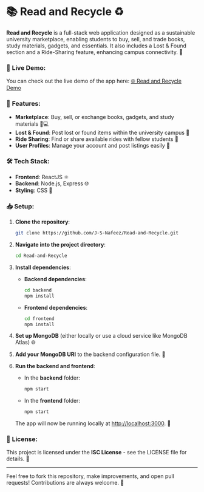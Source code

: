 # 📚 **Read and Recycle** ♻️

**Read and Recycle** is a full-stack web application designed as a sustainable university marketplace, enabling students to buy, sell, and trade books, study materials, gadgets, and essentials. It also includes a Lost & Found section and a Ride-Sharing feature, enhancing campus connectivity. 🚗

### 🎥 **Live Demo**:
You can check out the live demo of the app here: [🌐 Read and Recycle Demo](https://read-recycle.netlify.app/)

### 🔑 **Features**:
- **Marketplace**: Buy, sell, or exchange books, gadgets, and study materials 📖💻
- **Lost & Found**: Post lost or found items within the university campus 🧳
- **Ride Sharing**: Find or share available rides with fellow students 🚙
- **User Profiles**: Manage your account and post listings easily 👤

### 🛠 **Tech Stack**:
- **Frontend**: ReactJS ⚛️
- **Backend**: Node.js, Express 🌐
- **Styling**: CSS 🎨

### 📥 **Setup**:
1. **Clone the repository**:
    ```bash
    git clone https://github.com/J-S-Nafeez/Read-and-Recycle.git
    ```

2. **Navigate into the project directory**:
    ```bash
    cd Read-and-Recycle
    ```

3. **Install dependencies**:
    - **Backend dependencies**:
      ```bash
      cd backend
      npm install
      ```
    - **Frontend dependencies**:
      ```bash
      cd frontend
      npm install
      ```

4. **Set up MongoDB** (either locally or use a cloud service like MongoDB Atlas) 🌐

5. **Add your MongoDB URI** to the backend configuration file. 🔐

6. **Run the backend and frontend**:
    - In the **backend** folder:
      ```bash
      npm start
      ```
    - In the **frontend** folder:
      ```bash
      npm start
      ```
    The app will now be running locally at [http://localhost:3000](http://localhost:3000). 🌟

### 📜 **License**:
This project is licensed under the **ISC License** - see the LICENSE file for details. 🔑

---

Feel free to fork this repository, make improvements, and open pull requests! Contributions are always welcome. 🙌
